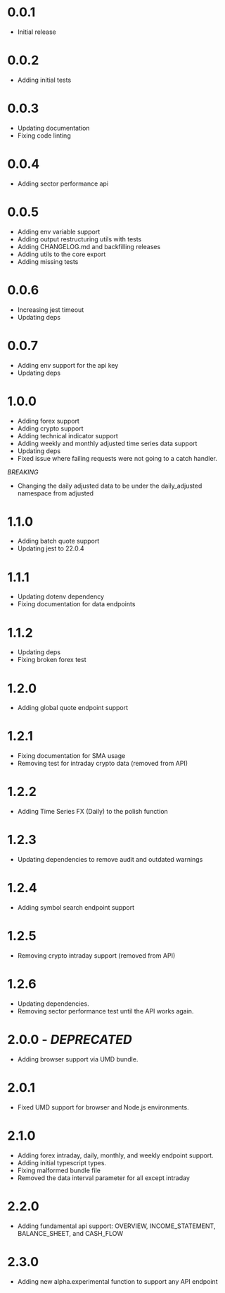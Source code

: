 # 0.0.1

- Initial release

# 0.0.2

- Adding initial tests

# 0.0.3

- Updating documentation
- Fixing code linting

# 0.0.4

- Adding sector performance api

# 0.0.5

- Adding env variable support
- Adding output restructuring utils with tests
- Adding CHANGELOG.md and backfilling releases
- Adding utils to the core export
- Adding missing tests

# 0.0.6

- Increasing jest timeout
- Updating deps

# 0.0.7

- Adding env support for the api key
- Updating deps

# 1.0.0

- Adding forex support
- Adding crypto support
- Adding technical indicator support
- Adding weekly and monthly adjusted time series data support
- Updating deps
- Fixed issue where failing requests were not going to a catch handler.

_BREAKING_

- Changing the daily adjusted data to be under the daily_adjusted namespace from
  adjusted

# 1.1.0

- Adding batch quote support
- Updating jest to 22.0.4

# 1.1.1

- Updating dotenv dependency
- Fixing documentation for data endpoints

# 1.1.2

- Updating deps
- Fixing broken forex test

# 1.2.0

- Adding global quote endpoint support

# 1.2.1

- Fixing documentation for SMA usage
- Removing test for intraday crypto data (removed from API)

# 1.2.2

- Adding Time Series FX (Daily) to the polish function

# 1.2.3

- Updating dependencies to remove audit and outdated warnings

# 1.2.4

- Adding symbol search endpoint support

# 1.2.5

- Removing crypto intraday support (removed from API)

# 1.2.6

- Updating dependencies.
- Removing sector performance test until the API works again.

# 2.0.0 - _DEPRECATED_

- Adding browser support via UMD bundle.

# 2.0.1

- Fixed UMD support for browser and Node.js environments.

# 2.1.0

- Adding forex intraday, daily, monthly, and weekly endpoint support.
- Adding initial typescript types.
- Fixing malformed bundle file
- Removed the data interval parameter for all except intraday

# 2.2.0

- Adding fundamental api support: OVERVIEW, INCOME_STATEMENT, BALANCE_SHEET, and CASH_FLOW

# 2.3.0

- Adding new alpha.experimental function to support any API endpoint
